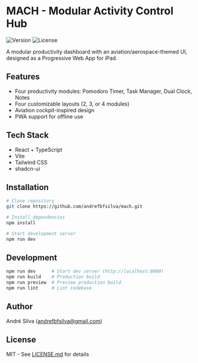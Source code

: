 # MACH - Modular Activity Control Hub

![Version](https://img.shields.io/badge/version-0.1.0-blue)
![License](https://img.shields.io/badge/license-MIT-green)

A modular productivity dashboard with an aviation/aerospace-themed UI, designed as a Progressive Web App for iPad.

## Features

- Four productivity modules: Pomodoro Timer, Task Manager, Dual Clock, Notes
- Four customizable layouts (2, 3, or 4 modules)
- Aviation cockpit-inspired design
- PWA support for offline use

## Tech Stack

- React + TypeScript
- Vite
- Tailwind CSS
- shadcn-ui

## Installation

```bash
# Clone repository
git clone https://github.com/andrefbfsilva/mach.git

# Install dependencies
npm install

# Start development server
npm run dev
```

## Development

```bash
npm run dev      # Start dev server (http://localhost:8080)
npm run build    # Production build
npm run preview  # Preview production build
npm run lint     # Lint codebase
```

## Author

André Silva (andrefbfsilva@gmail.com)

## License

MIT - See [LICENSE.md](LICENSE.md) for details
